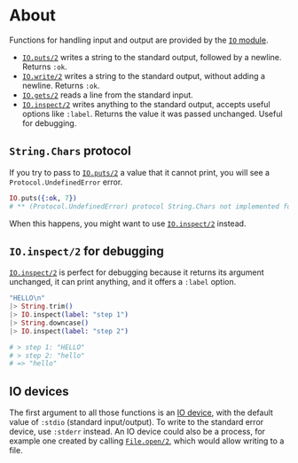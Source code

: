# About

Functions for handling input and output are provided by the [`IO` module][module-io].

- [`IO.puts/2`][io-puts] writes a string to the standard output, followed by a newline. Returns `:ok`.
- [`IO.write/2`][io-write] writes a string to the standard output, without adding a newline. Returns `:ok`.
- [`IO.gets/2`][io-gets] reads a line from the standard input.
- [`IO.inspect/2`][io-inspect] writes anything to the standard output, accepts useful options like `:label`. Returns the value it was passed unchanged. Useful for debugging.

## `String.Chars` protocol

If you try to pass to [`IO.puts/2`][io-puts] a value that it cannot print, you will see a `Protocol.UndefinedError` error.

```elixir
IO.puts({:ok, 7})
# ** (Protocol.UndefinedError) protocol String.Chars not implemented for {:ok, 7} of type Tuple
```

When this happens, you might want to use [`IO.inspect/2`][io-inspect] instead.

## `IO.inspect/2` for debugging

[`IO.inspect/2`][io-inspect] is perfect for debugging because it returns its argument unchanged, it can print anything, and it offers a `:label` option.

```elixir
"HELLO\n"
|> String.trim()
|> IO.inspect(label: "step 1")
|> String.downcase()
|> IO.inspect(label: "step 2")

# > step 1: "HELLO"
# > step 2: "hello"
# => "hello"
```

## IO devices

The first argument to all those functions is an [IO device][io-devices], with the default value of `:stdio` (standard input/output). To write to the standard error device, use `:stderr` instead. An IO device could also be a process, for example one created by calling [`File.open/2`][file-open], which would allow writing to a file.

[module-io]: https://hexdocs.pm/elixir/IO.html
[io-puts]: https://hexdocs.pm/elixir/IO.html#puts/2
[io-write]: https://hexdocs.pm/elixir/IO.html#write/2
[io-gets]: https://hexdocs.pm/elixir/IO.html#gets/2
[io-inspect]: https://hexdocs.pm/elixir/IO.html#inspect/2
[io-device]: https://hexdocs.pm/elixir/IO.html#module-io-devices
[file-open]: https://hexdocs.pm/elixir/File.html#open/2
[io-devices]: https://hexdocs.pm/elixir/IO.html#module-io-devices
